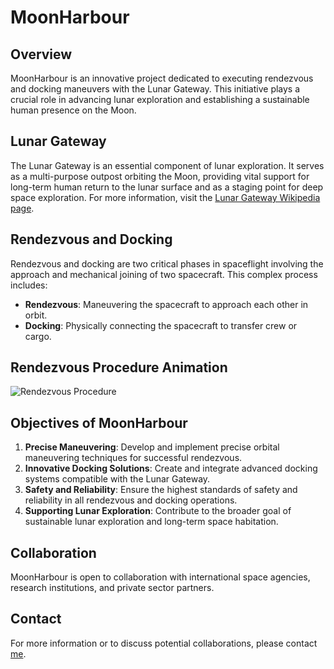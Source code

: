 # MoonHarbour

## Overview
MoonHarbour is an innovative project dedicated to executing rendezvous and docking maneuvers with the Lunar Gateway. This initiative plays a crucial role in advancing lunar exploration and establishing a sustainable human presence on the Moon.

## Lunar Gateway
The Lunar Gateway is an essential component of lunar exploration. It serves as a multi-purpose outpost orbiting the Moon, providing vital support for long-term human return to the lunar surface and as a staging point for deep space exploration. For more information, visit the [Lunar Gateway Wikipedia page](https://en.wikipedia.org/wiki/Lunar_Gateway).

## Rendezvous and Docking
Rendezvous and docking are two critical phases in spaceflight involving the approach and mechanical joining of two spacecraft. This complex process includes:
- **Rendezvous**: Maneuvering the spacecraft to approach each other in orbit.
- **Docking**: Physically connecting the spacecraft to transfer crew or cargo.

## Rendezvous Procedure Animation
![Rendezvous Procedure](Output/rendezvous.gif)

## Objectives of MoonHarbour
1. **Precise Maneuvering**: Develop and implement precise orbital maneuvering techniques for successful rendezvous.
2. **Innovative Docking Solutions**: Create and integrate advanced docking systems compatible with the Lunar Gateway.
3. **Safety and Reliability**: Ensure the highest standards of safety and reliability in all rendezvous and docking operations.
4. **Supporting Lunar Exploration**: Contribute to the broader goal of sustainable lunar exploration and long-term space habitation.

## Collaboration
MoonHarbour is open to collaboration with international space agencies, research institutions, and private sector partners.

## Contact
For more information or to discuss potential collaborations, please contact [me](mailto:leonardo.rxsso@gmail.com).

